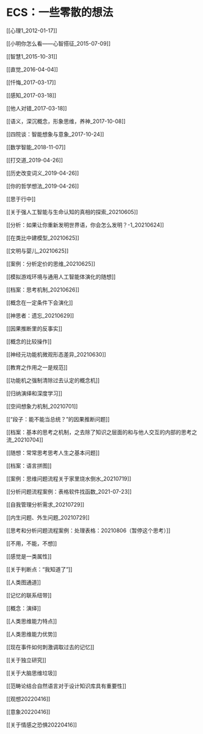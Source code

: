 # ECS：一些零散的想法



[[心理1_2012-01-17]]

 





[[小明你怎么看——心智搭征_2015-07-09]]






[[智慧1_2015-10-31]]



[[直觉_2016-04-04]]




[[忏悔_2017-03-17]]


[[感知_2017-03-18]]





[[他人对错_2017-03-18]]







[[语义，深沉概念，形象思维，养神_2017-10-08]]





[[四院谈：智能想象与意象_2017-10-24]]







[[数学智能_2018-11-07]]



[[打交道_2019-04-26]]





[[历史改变词义_2019-04-26]] 




[[你的哲学想法_2019-04-26]]




[[思于行中]]



[[关于强人工智能与生命认知的真相的探索_20210605]]



[[分析：如果让你重新发明世界语，你会怎么发明？-1_20210624]]




[[在类比中建模型_20210625]]


[[文明与婴儿_20210625]]


[[案例：分析定价的思维_20210625]]


[[模拟游戏环境与通用人工智能体演化的随想]]





[[档案：思考机制_20210626]]



[[概念在一定条件下会演化]]



[[神思者：遗忘_20210629]]


[[因果推断里的反事实]]


[[概念的比较操作]]

[[神经元功能机微观形态差异_20210630]]

[[教育之作用之一是规范]]

[[功能机之强制清除过去认定的概念机]]


[[归纳演绎和深度学习]]

[[空间想象力机制_20210701]]



[[“段子：能不能当总统？”的因果推断问题]]





[[档案：基本的思考之机制，之去除了知识之层面的和与他人交互的内部的思考之流_20210704]]



[[随想：常常思考思考人生之基本问题]]




[[档案：语言拼图]]



[[案例：思维问题流程关于家里烧水倒水_20210719]]





[[分析问题流程案例：表格软件找函数_2021-07-23]]




[[自我管理分析需求_20210729]]



[[内生问题、外生问题_20210729]]





[[思考和分析问题流程案例：处理表格：20210806（暂停这个思考）]]


[[不用，不能，不想]]





[[感觉是一类属性]]


[[关于判断点：“我知道了”]]




[[人类图通道]]

[[记忆的联系纽带]]

[[概念：演绎]]

[[人类思维能力特点]]

[[人类思维能力优势]]



[[现在事件如何刺激调取过去的记忆]]



[[关于独立研究]]



[[关于大脑思维垃圾]]


[[范畴论结合自然语言对于设计知识库具有重要性]]


[[观想20220416]]

[[意象20220416]]

[[关于情感之恐惧20220416]]

















